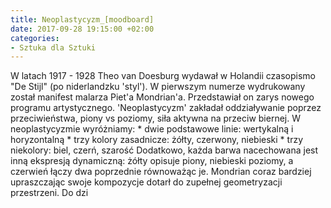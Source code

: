 ```yaml
---
title: Neoplastycyzm_[moodboard]
date: 2017-09-28 19:15:00 +02:00
categories:
- Sztuka dla Sztuki
---
```


<olela-narrative>
W latach 1917 - 1928 Theo van Doesburg wydawał w Holandii czasopismo "De Stijl" (po niderlandzku 'styl'). W pierwszym numerze wydrukowany został manifest malarza Piet'a Mondrian'a. Przedstawiał on zarys nowego programu artystycznego. 'Neoplastycyzm' zakładał oddziaływanie poprzez przeciwieństwa, piony vs poziomy, siła aktywna na przeciw biernej. W neoplastycyzmie wyróżniamy:
* dwie podstawowe linie: wertykalną i horyzontalną
* trzy kolory zasadnicze: żółty, czerwony, niebieski
* trzy niekolory: biel, czerń, szarość
Dodatkowo, każda barwa nacechowana jest inną ekspresją dynamiczną: żółty opisuje piony, niebieski poziomy, a czerwień łączy dwa poprzednie równoważąc je. Mondrian coraz bardziej upraszczając swoje kompozycje dotarł do zupełnej geometryzacji przestrzeni. Do dzi


</olela-narrative>